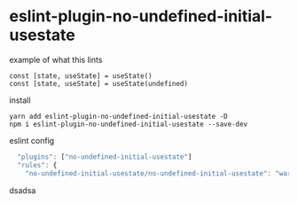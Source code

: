 # eslint-plugin-no-undefined-initial-usestate

example of what this lints
```
const [state, useState] = useState()
const [state, useState] = useState(undefined)
```




install
```
yarn add eslint-plugin-no-undefined-initial-usestate -D
npm i eslint-plugin-no-undefined-initial-usestate --save-dev
```
 

eslint config 
```javascript
  "plugins": ["no-undefined-initial-usestate"]
  "rules": {
    "no-undefined-initial-usestate/no-undefined-initial-usestate": "warn",
```
dsadsa
